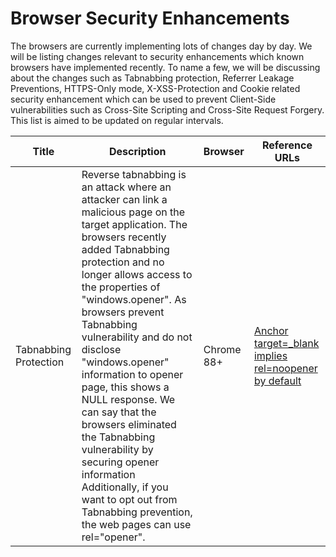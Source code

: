 # Browser Security Enhancements

The browsers are currently implementing lots of changes day by day. We will be listing changes relevant to security enhancements which known browsers have implemented recently. To name a few, we will be discussing about the changes such as Tabnabbing protection, Referrer Leakage Preventions, HTTPS-Only mode, X-XSS-Protection and Cookie related security enhancement which can be used to prevent Client-Side vulnerabilities such as Cross-Site Scripting and Cross-Site Request Forgery. This list is aimed to be updated on regular intervals.

| Title | Description | Browser | Reference URLs| 
|---|---|---|---|
|Tabnabbing Protection|Reverse tabnabbing is an attack where an attacker can link a malicious page on the target application. The browsers recently added Tabnabbing protection and no longer allows access to the properties of "windows.opener". As browsers prevent Tabnabbing vulnerability and do not disclose "windows.opener" information to opener page, this shows a NULL response. We can say that the browsers eliminated the Tabnabbing vulnerability by securing opener information Additionally, if you want to opt out from Tabnabbing prevention, the web pages can use rel="opener".|Chrome 88+|[Anchor target=_blank implies rel=noopener by default](https://www.chromestatus.com/features/6140064063029248)|

